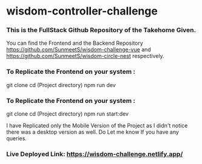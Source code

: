 # wisdom-controller-challenge

### This is the FullStack Github Repository of the Takehome Given.
You can find the Frontend and the Backend Repository https://github.com/SunmeetS/wisdom-challenge-vue and https://github.com/SunmeetS/wisdom-circle-nest respectively. 

### To Replicate the Frontend on your system :

git clone
cd (Project directory)
npm run dev

### To Replicate the Frontend on your system :

git clone
cd (Project directory)
npm run start:dev

I have Replicated only the Mobile Version of the Project as I didn't notice there was a desktop version as well. Do Let me know If you have any queries. 

### Live Deployed Link: https://wisdom-challenge.netlify.app/
